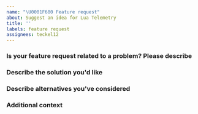 ```yaml
---
name: "\U0001F680 Feature request"
about: Suggest an idea for Lua Telemetry
title: ''
labels: feature request
assignees: teckel12
---
```


### Is your feature request related to a problem? Please describe
<!-- A clear and concise description of what the problem is. Ex. I'm always frustrated when [...]  -->

### Describe the solution you'd like
<!-- A clear and concise description of what you want to happen.  -->

### Describe alternatives you've considered
<!-- A clear and concise description of any alternative solutions or features you've considered.  -->

### Additional context
<!-- Add any other context or screenshots about the feature request here.  -->
